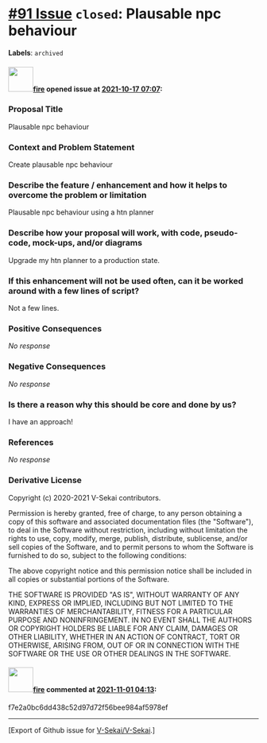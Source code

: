 # [\#91 Issue](https://github.com/V-Sekai/V-Sekai/issues/91) `closed`: Plausable npc behaviour
**Labels**: `archived`


#### <img src="https://avatars.githubusercontent.com/u/32321?u=c2e06a3d2b49a467aa907e54aa259516440267cc&v=4" width="50">[fire](https://github.com/fire) opened issue at [2021-10-17 07:07](https://github.com/V-Sekai/V-Sekai/issues/91):

### Proposal Title

Plausable npc behaviour

### Context and Problem Statement

Create plausable npc behaviour

### Describe the feature / enhancement and how it helps to overcome the problem or limitation

Plausable npc behaviour using a htn planner 

### Describe how your proposal will work, with code, pseudo-code, mock-ups, and/or diagrams

Upgrade my htn planner to a production state.

### If this enhancement will not be used often, can it be worked around with a few lines of script?

Not a few lines.

### Positive Consequences

_No response_

### Negative Consequences

_No response_

### Is there a reason why this should be core and done by us?

I have an approach!

### References

_No response_

### Derivative License

Copyright (c) 2020-2021 V-Sekai contributors.

Permission is hereby granted, free of charge, to any person obtaining a copy
of this software and associated documentation files (the "Software"), to deal
in the Software without restriction, including without limitation the rights
to use, copy, modify, merge, publish, distribute, sublicense, and/or sell
copies of the Software, and to permit persons to whom the Software is
furnished to do so, subject to the following conditions:

The above copyright notice and this permission notice shall be included in all
copies or substantial portions of the Software.

THE SOFTWARE IS PROVIDED "AS IS", WITHOUT WARRANTY OF ANY KIND, EXPRESS OR
IMPLIED, INCLUDING BUT NOT LIMITED TO THE WARRANTIES OF MERCHANTABILITY,
FITNESS FOR A PARTICULAR PURPOSE AND NONINFRINGEMENT. IN NO EVENT SHALL THE
AUTHORS OR COPYRIGHT HOLDERS BE LIABLE FOR ANY CLAIM, DAMAGES OR OTHER
LIABILITY, WHETHER IN AN ACTION OF CONTRACT, TORT OR OTHERWISE, ARISING FROM,
OUT OF OR IN CONNECTION WITH THE SOFTWARE OR THE USE OR OTHER DEALINGS IN THE
SOFTWARE.


#### <img src="https://avatars.githubusercontent.com/u/32321?u=c2e06a3d2b49a467aa907e54aa259516440267cc&v=4" width="50">[fire](https://github.com/fire) commented at [2021-11-01 04:13](https://github.com/V-Sekai/V-Sekai/issues/91#issuecomment-955913250):

f7e2a0bc6dd438c52d97d72f56bee984af5978ef


-------------------------------------------------------------------------------



[Export of Github issue for [V-Sekai/V-Sekai](https://github.com/V-Sekai/V-Sekai).]
